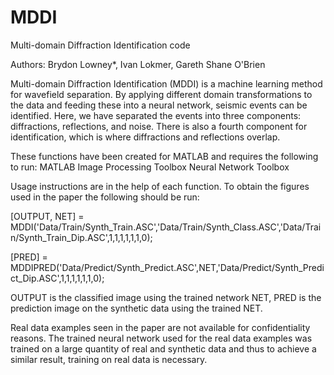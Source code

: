# MDDI
Multi-domain Diffraction Identification code 

Authors: Brydon Lowney*, Ivan Lokmer, Gareth Shane O'Brien

Multi-domain Diffraction Identification (MDDI) is a machine learning method for wavefield separation. 
By applying different domain transformations to the data and feeding these into a neural network, seismic events can be identified. 
Here, we have separated the events into three components: diffractions, reflections, and noise. 
There is also a fourth component for identification, which is where diffractions and reflections overlap. 

These functions have been created for MATLAB and requires the following to run:
MATLAB
Image Processing Toolbox 
Neural Network Toolbox

Usage instructions are in the help of each function. To obtain the figures used in the paper the following should be run:

[OUTPUT, NET] = MDDI('Data/Train/Synth_Train.ASC','Data/Train/Synth_Class.ASC','Data/Train/Synth_Train_Dip.ASC',1,1,1,1,1,1,0);

[PRED] = MDDIPRED('Data/Predict/Synth_Predict.ASC',NET,'Data/Predict/Synth_Predict_Dip.ASC',1,1,1,1,1,1,0);

OUTPUT is the classified image using the trained network NET, PRED is the prediction image on the synthetic data using the trained NET. 

Real data examples seen in the paper are not available for confidentiality reasons.
The trained neural network used for the real data examples was trained on a large quantity of real and synthetic data and thus to achieve
a similar result, training on real data is necessary. 
